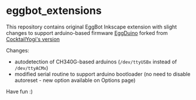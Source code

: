 # eggbot_extensions
This repository contains original EggBot Inkscape extension with slight changes to support arduino-based firmware [EggDuino](https://github.com/bartebor/EggDuino) forked from [CocktailYogi's version](https://github.com/cocktailyogi/EggDuino)

Changes:
* autodetection of CH340G-based arduinos (`/dev/ttyUSBx` instead of `/dev/ttyACMx`)
* modified serial routine to support arduino bootloader (no need to disable autoreset - new option available on Options page)

Have fun :)
